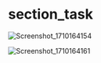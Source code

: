 # section_task
![Screenshot_1710164154](https://github.com/Mohamed-Amin-911/week_10_-ecommerce-app-/assets/141561179/39f34e16-f948-4f11-b34e-e18d5b5000a2)


![Screenshot_1710164161](https://github.com/Mohamed-Amin-911/week_10_-ecommerce-app-/assets/141561179/55a529d2-30f0-49c6-8b12-2eaacb243fde)
